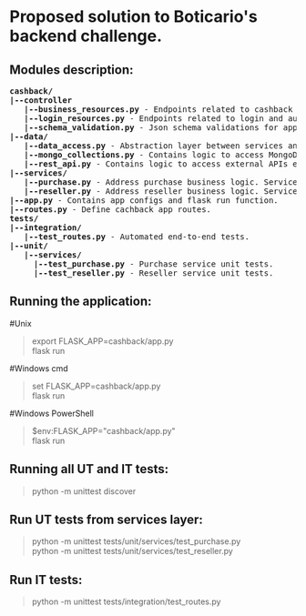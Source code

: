# Proposed solution to Boticario's backend challenge.

## Modules description:
<pre>
<b>cashback/</b>
<b>|--controller</b>
   <b>|--business_resources.py</b> - Endpoints related to cashback business logic such as add reseller, list purchases, etc.
   <b>|--login_resources.py</b> - Endpoints related to login and auth token data.
   <b>|--schema_validation.py</b> - Json schema validations for app endpoints.
<b>|--data/</b>
   <b>|--data_access.py</b> - Abstraction layer between services and data access objects. Data objects changes are transparent to services modules.
   <b>|--mongo_collections.py</b> - Contains logic to access MongoDb collections.
   <b>|--rest_api.py</b> - Contains logic to access external APIs endpoints.
<b>|--services/</b>  
   <b>|--purchase.py</b> - Address purchase business logic. Service layer implementation is independent of frameworks such flask, django, pymongo, etc.
   <b>|--reseller.py</b> - Address reseller business logic. Service layer implementation is independent of frameworks such flask, django, pymongo, etc.
<b>|--app.py</b> - Contains app configs and flask run function.
<b>|--routes.py</b> - Define cachback app routes.  
<b>tests/</b>  
<b>|--integration/</b>
   <b>|--test_routes.py</b> - Automated end-to-end tests.
<b>|--unit/</b>
   <b>|--services/</b>
     <b>|--test_purchase.py</b> - Purchase service unit tests.
     <b>|--test_reseller.py</b> - Reseller service unit tests.
</pre>

## Running the application:
#Unix
> export FLASK_APP=cashback/app.py  
> flask run

#Windows cmd
> set FLASK_APP=cashback/app.py  
> flask run

#Windows PowerShell
> $env:FLASK_APP="cashback/app.py"  
> flask run

## Running all UT and IT tests:
> python -m unittest discover
  
## Run UT tests from services layer:
> python -m unittest tests/unit/services/test_purchase.py  
> python -m unittest tests/unit/services/test_reseller.py  

## Run IT tests:
> python -m unittest tests/integration/test_routes.py   